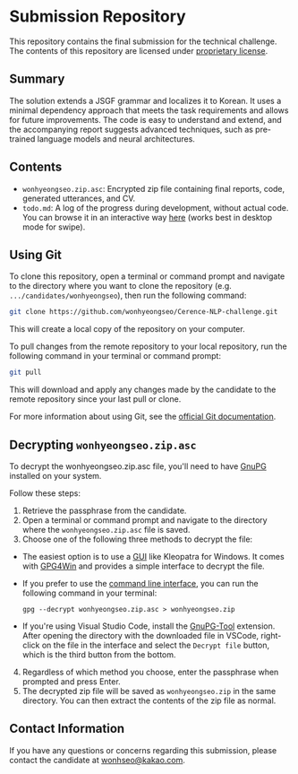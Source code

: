 # Submission Repository

This repository contains the final submission for the technical challenge. The contents of this repository are licensed under [proprietary license](LICENSE).

## Summary

The solution extends a JSGF grammar and localizes it to Korean. It uses a minimal dependency approach that meets the task requirements and allows for future improvements. The code is easy to understand and extend, and the accompanying report suggests advanced techniques, such as pre-trained language models and neural architectures.

## Contents

- `wonhyeongseo.zip.asc`: Encrypted zip file containing final reports, code, generated utterances, and CV.
- `todo.md`: A log of the progress during development, without actual code. You can browse it in an interactive way [here](https://github.githistory.xyz/wonhyeongseo/Cerence-NLP-Challenge/blob/main/todo.md) (works best in desktop mode for swipe).

## Using Git

To clone this repository, open a terminal or command prompt and navigate to the directory where you want to clone the repository (e.g. `.../candidates/wonhyeongseo`), then run the following command:

```bash
git clone https://github.com/wonhyeongseo/Cerence-NLP-challenge.git
```

This will create a local copy of the repository on your computer.

To pull changes from the remote repository to your local repository, run the following command in your terminal or command prompt:

```bash
git pull
```

This will download and apply any changes made by the candidate to the remote repository since your last pull or clone.

For more information about using Git, see the [official Git documentation](https://git-scm.com/doc).

## Decrypting `wonhyeongseo.zip.asc`

To decrypt the wonhyeongseo.zip.asc file, you'll need to have [GnuPG](https://gnupg.org/) installed on your system.

Follow these steps:

1. Retrieve the passphrase from the candidate.
2. Open a terminal or command prompt and navigate to the directory where the `wonhyeongseo.zip.asc` file is saved.
3. Choose one of the following three methods to decrypt the file:

- The easiest option is to use a [GUI](https://gnupg.org/software/frontends.html) like Kleopatra for Windows. It comes with [GPG4Win](https://www.gpg4win.org/) and provides a simple interface to decrypt the file.

- If you prefer to use the [command line interface](https://gnupg.org/download/index.html), you can run the following command in your terminal:

    ```
    gpg --decrypt wonhyeongseo.zip.asc > wonhyeongseo.zip
    ```

- If you're using Visual Studio Code, install the [GnuPG-Tool](https://marketplace.visualstudio.com/items?itemName=JHeilingbrunner.vscode-gnupg-tool) extension. After opening the directory with the downloaded file in VSCode, right-click on the file in the interface and select the `Decrypt file` button, which is the third button from the bottom.

4. Regardless of which method you choose, enter the passphrase when prompted and press Enter.
5. The decrypted zip file will be saved as `wonhyeongseo.zip` in the same directory. You can then extract the contents of the zip file as normal.

## Contact Information

If you have any questions or concerns regarding this submission, please contact the candidate at [wonhseo@kakao.com](mailto:wonhseo@kakao.com).
